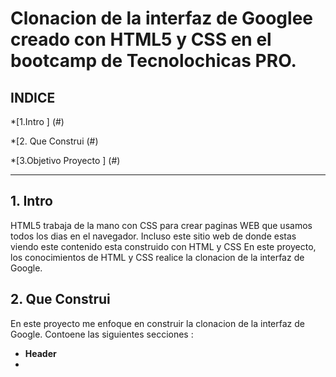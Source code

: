 # Clonacion de la interfaz de Googlee creado con HTML5 y CSS en el bootcamp de Tecnolochicas PRO. 

## INDICE 

*[1.Intro ] (#) 

*[2. Que Construi (#) 


*[3.Objetivo Proyecto ] (#)
****
## 1. Intro 
HTML5 trabaja de la mano con CSS para crear paginas WEB que usamos todos los dias en el navegador. Incluso este sitio web de donde estas viendo este contenido esta construido con HTML y CSS
En este proyecto, los conocimientos de HTML y CSS realice la clonacion de la interfaz de Google.

## 2. Que Construi 
En este proyecto me enfoque en construir la clonacion de la interfaz de Google.
Contoene las siguientes secciones :

*  **Header**
*


